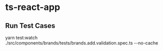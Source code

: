 # ts-react-app

## Run Test Cases

yarn test:watch ./src/components/brands/tests/brands.add.validation.spec.ts --no-cache
